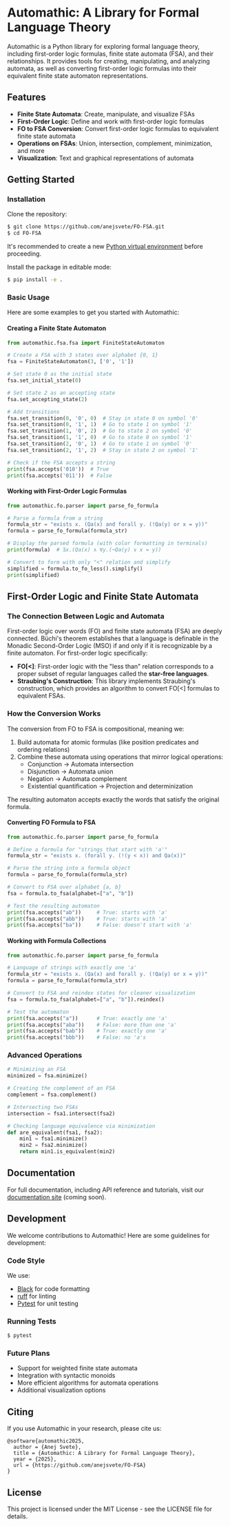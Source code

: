 # Automathic: A Library for Formal Language Theory

Automathic is a Python library for exploring formal language theory, including first-order logic formulas, finite state automata (FSA), and their relationships. It provides tools for creating, manipulating, and analyzing automata, as well as converting first-order logic formulas into their equivalent finite state automaton representations.

## Features

- **Finite State Automata**: Create, manipulate, and visualize FSAs
- **First-Order Logic**: Define and work with first-order logic formulas
- **FO to FSA Conversion**: Convert first-order logic formulas to equivalent finite state automata
- **Operations on FSAs**: Union, intersection, complement, minimization, and more
- **Visualization**: Text and graphical representations of automata

## Getting Started

### Installation

Clone the repository:

```bash
$ git clone https://github.com/anejsvete/FO-FSA.git
$ cd FO-FSA
```

It's recommended to create a new [Python virtual environment](https://docs.python.org/3/tutorial/venv.html) before proceeding.

Install the package in editable mode:

```bash
$ pip install -e .
```

### Basic Usage

Here are some examples to get you started with Automathic:

#### Creating a Finite State Automaton

```python
from automathic.fsa.fsa import FiniteStateAutomaton

# Create a FSA with 3 states over alphabet {0, 1}
fsa = FiniteStateAutomaton(3, ['0', '1'])

# Set state 0 as the initial state
fsa.set_initial_state(0)

# Set state 2 as an accepting state
fsa.set_accepting_state(2)

# Add transitions
fsa.set_transition(0, '0', 0)  # Stay in state 0 on symbol '0'
fsa.set_transition(0, '1', 1)  # Go to state 1 on symbol '1'
fsa.set_transition(1, '0', 2)  # Go to state 2 on symbol '0'
fsa.set_transition(1, '1', 0)  # Go to state 0 on symbol '1'
fsa.set_transition(2, '0', 1)  # Go to state 1 on symbol '0'
fsa.set_transition(2, '1', 2)  # Stay in state 2 on symbol '1'

# Check if the FSA accepts a string
print(fsa.accepts('010'))  # True
print(fsa.accepts('011'))  # False
```

#### Working with First-Order Logic Formulas

```python
from automathic.fo.parser import parse_fo_formula

# Parse a formula from a string
formula_str = "exists x. (Qa(x) and forall y. (!Qa(y) or x = y))"
formula = parse_fo_formula(formula_str)

# Display the parsed formula (with color formatting in terminals)
print(formula)  # ∃x.(Qa(x) ∧ ∀y.(¬Qa(y) ∨ x = y))

# Convert to form with only "<" relation and simplify
simplified = formula.to_fo_less().simplify()
print(simplified)
```

## First-Order Logic and Finite State Automata

### The Connection Between Logic and Automata

First-order logic over words (FO) and finite state automata (FSA) are deeply connected. Büchi's theorem establishes that a language is definable in the Monadic Second-Order Logic (MSO) if and only if it is recognizable by a finite automaton. For first-order logic specifically:

- **FO[<]**: First-order logic with the "less than" relation corresponds to a proper subset of regular languages called the **star-free languages**.
- **Straubing's Construction**: This library implements Straubing's construction, which provides an algorithm to convert FO[<] formulas to equivalent FSAs.

### How the Conversion Works

The conversion from FO to FSA is compositional, meaning we:

1. Build automata for atomic formulas (like position predicates and ordering relations)
2. Combine these automata using operations that mirror logical operations:
   - Conjunction → Automata intersection
   - Disjunction → Automata union
   - Negation → Automata complement
   - Existential quantification → Projection and determinization

The resulting automaton accepts exactly the words that satisfy the original formula.

#### Converting FO Formula to FSA

```python
from automathic.fo.parser import parse_fo_formula

# Define a formula for "strings that start with 'a'"
formula_str = "exists x. (forall y. (!(y < x)) and Qa(x))"

# Parse the string into a formula object
formula = parse_fo_formula(formula_str)

# Convert to FSA over alphabet {a, b}
fsa = formula.to_fsa(alphabet=["a", "b"])

# Test the resulting automaton
print(fsa.accepts("ab"))     # True: starts with 'a'
print(fsa.accepts("abb"))    # True: starts with 'a'
print(fsa.accepts("ba"))     # False: doesn't start with 'a'
```

#### Working with Formula Collections

```python
from automathic.fo.parser import parse_fo_formula

# Language of strings with exactly one 'a'
formula_str = "exists x. (Qa(x) and forall y. (!Qa(y) or x = y))"
formula = parse_fo_formula(formula_str)

# Convert to FSA and reindex states for cleaner visualization
fsa = formula.to_fsa(alphabet=["a", "b"]).reindex()

# Test the automaton
print(fsa.accepts("a"))      # True: exactly one 'a'
print(fsa.accepts("aba"))    # False: more than one 'a'
print(fsa.accepts("bab"))    # True: exactly one 'a'
print(fsa.accepts("bbb"))    # False: no 'a's
```

### Advanced Operations

```python
# Minimizing an FSA
minimized = fsa.minimize()

# Creating the complement of an FSA
complement = fsa.complement()

# Intersecting two FSAs
intersection = fsa1.intersect(fsa2)

# Checking language equivalence via minimization
def are_equivalent(fsa1, fsa2):
    min1 = fsa1.minimize()
    min2 = fsa2.minimize()
    return min1.is_equivalent(min2)
```

## Documentation

For full documentation, including API reference and tutorials, visit our [documentation site](https://anejsvete.github.io/FO-FSA/) (coming soon).

## Development

We welcome contributions to Automathic! Here are some guidelines for development:

### Code Style

We use:
- [Black](https://github.com/psf/black) for code formatting
- [ruff](https://docs.astral.sh/ruff/) for linting
- [Pytest](https://docs.pytest.org) for unit testing

### Running Tests

```bash
$ pytest
```

### Future Plans

- Support for weighted finite state automata
- Integration with syntactic monoids
- More efficient algorithms for automata operations
- Additional visualization options

## Citing

If you use Automathic in your research, please cite us:

```
@software{automathic2025,
  author = {Anej Svete},
  title = {Automathic: A Library for Formal Language Theory},
  year = {2025},
  url = {https://github.com/anejsvete/FO-FSA}
}
```

## License

This project is licensed under the MIT License - see the LICENSE file for details.